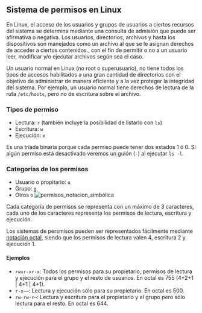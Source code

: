 ## Sistema de permisos en Linux

En Linux, el acceso de los usuarios y grupos de usuarios a ciertos recursos del sistema se determina mediante una consulta de admisión que puede ser afirmativa o negativa. Los usuarios, directorios, archivos y hasta los dispositivos son manejados como un archivo al que se le asignan derechos de acceder a ciertos contenidos., con el fin de permitir o no a un usuario leer, modificar y/o ejecutar archivos según sea el caso.

Un usuario normal en Linux (no root o superusuario), no tiene todos los tipos de accesos habilitados a una gran cantidad de directorios con el objetivo de administrar de manera eficiente y a la vez proteger la integridad del sistema. Por ejemplo, un usuario normal tiene derechos de lectura de la ruta `/etc/hosts`, pero no de escritura sobre el archivo.

### Tipos de permiso
- Lectura: `r` (también incluye la posibilidad de listarlo con `ls`)
- Escritura: `w`
- Ejecución: `x`

Es una tríada binaria porque cada permiso puede tener dos estados 1 ó 0. Si algún permiso está desactivado veremos un guión (`-`) al ejecutar `ls -l`.

### Categorías de los permisos
- Usuario o propitario: `u`
- Grupo: `g`
- Otros `o`
![permisos_notacion_simbólica](https://s20.postimg.org/a9jnvg5zh/permisos-notacion-simbolica.jpg)

Cada categoría de permisos se representa con un máximo de 3 caracteres, cada uno de los caracteres representa los permisos de lectura, escritura y ejecución.

Los sistemas de persmisos pueden ser representados fácilmente mediante [notación octal](https://github.com/mondeja/fullstack/tree/master/backend/src/bajo_nivel/notaciones/octal), siendo que los permisos de lectura valen 4, escritura 2 y ejecución 1.

#### Ejemplos
- `rwxr-xr-x`: Todos los permisos para su propietario, permisos de lectura y ejecución para el grupo y el resto de usuarios. En octal es 755 (4+2+1 | 4+1 | 4+1).
- `r-x——`: Lectura y ejecución sólo para su propietario. En octal es 500.
- `rw-rw-r—`: Lectura y escritura para el propietario y el grupo pero sólo lectura para el resto. En octal es 644.


